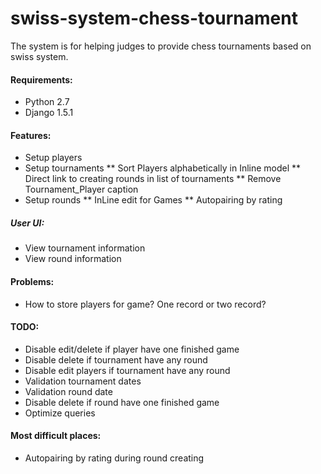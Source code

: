 swiss-system-chess-tournament
=============================

The system is for helping judges to provide chess tournaments based on swiss system.

#### Requirements:
* Python 2.7
* Django 1.5.1

#### Features:
* Setup players
* Setup tournaments
** Sort Players alphabetically in Inline model
** Direct link to creating rounds in list of tournaments
** Remove Tournament_Player caption
* Setup rounds
** InLine edit for Games
** Autopairing by rating

##### User UI:
* View tournament information
* View round information

#### Problems:
* How to store players for game? One record or two record?

#### TODO:
* Disable edit/delete if player have one finished game
* Disable delete if tournament have any round
* Disable edit players if tournament have any round
* Validation tournament dates
* Validation round date
* Disable delete if round have one finished game
* Optimize queries

#### Most difficult places:
* Autopairing by rating during round creating